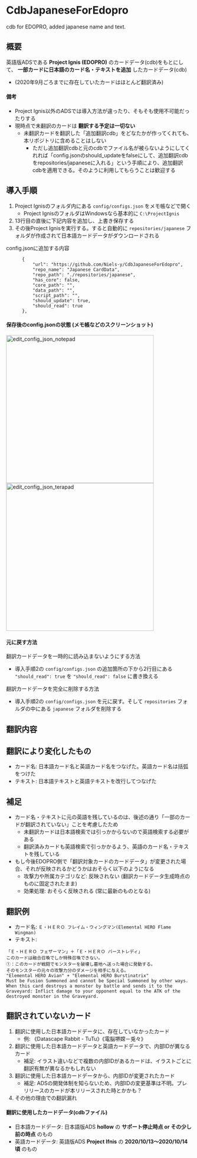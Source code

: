 # CdbJapaneseForEdopro
cdb for EDOPRO, added japanese name and text.

## 概要

英語版ADSである **Project Ignis (EDOPRO)** のカードデータ(cdb)をもとにして、 **一部カードに日本語のカード名・テキストを追加** したカードデータ(cdb)
* (2020年9月ごろまでに存在していたカードはほとんど翻訳済み)

#### 備考

* Project Ignis以外のADSでは導入方法が違ったり、そもそも使用不可能だったりする
* 現時点で未翻訳のカードは **翻訳する予定は一切ない**
    * 未翻訳カードを翻訳した「追加翻訳cdb」をどなたかが作ってくれても、本リポジトリに含めることはしない
        * ただし追加翻訳cdbと元のcdbでファイル名が被らないようにしてくれれば「config.jsonのshould_updateをfalseにして、追加翻訳cdbをrepositories/japaneseに入れる」という手順により、追加翻訳cdbを適用できる。そのように利用してもらうことは歓迎する

## 導入手順

1. Project Ignisのフォルダ内にある `config/configs.json` をメモ帳などで開く
    * Project IgnisのフォルダはWindowsなら基本的に `C:\ProjectIgnis`
1. 13行目の直後に下記内容を追加し、上書き保存する
1. その後Project Ignisを実行する。すると自動的に `repositories/japanese` フォルダが作成されて日本語カードデータがダウンロードされる

config.jsonに追加する内容
  ```
		{
			"url": "https://github.com/Niels-y/CdbJapaneseForEdopro",
			"repo_name": "Japanese CardData",
			"repo_path": "./repositories/japanese",
			"has_core": false,
			"core_path": "",
			"data_path": "",
			"script_path": "",
			"should_update": true,
			"should_read": true
		},
```

#### 保存後のconfig.jsonの状態 (メモ帳などのスクリーンショット)

<img width="400" alt="edit_config_json_notepad" src="https://user-images.githubusercontent.com/72937182/96163562-01193c80-0f55-11eb-8f52-9394dadfd563.png"> <img width="400" alt="edit_config_json_terapad" src="https://user-images.githubusercontent.com/72937182/96163571-04142d00-0f55-11eb-8e54-49788f00a00c.png">

#### 元に戻す方法

翻訳カードデータを一時的に読み込まないようにする方法
* 導入手順2の `config/configs.json` の追加箇所の下から2行目にある `"should_read": true` を `"should_read": false` に書き換える

翻訳カードデータを完全に削除する方法
* 導入手順2の `config/configs.json` を元に戻す。そして `repositories` フォルダの中にある `japanese` フォルダを削除する

## 翻訳内容

## 翻訳により変化したもの
* カード名: 日本語カード名と英語カード名をつなげた。英語カード名は括弧をつけた
* テキスト: 日本語テキストと英語テキストを改行してつなげた

## 補足
* カード名・テキストに元の英語を残しているのは、後述の通り「一部のカードが翻訳されていない」ことを考慮したため
    * 未翻訳カードは日本語検索では引っかからないので英語検索する必要がある
    * 翻訳済みカードも英語検索で引っかかるよう、英語のカード名・テキストを残している
* もし今後EDOPRO側で「翻訳対象カードのカードデータ」が変更された場合、それが反映されるかどうかはおそらく以下のようになる
    * 攻撃力や所属カテゴリなど: 反映されない (翻訳カードデータ生成時点のものに固定されたまま)
    * 効果処理: おそらく反映される (常に最新のものとなる)

## 翻訳例

* カード名: `Ｅ・ＨＥＲＯ フレイム・ウィングマン(Elemental HERO Flame Wingman)`
* テキスト:
```
「Ｅ・ＨＥＲＯ フェザーマン」＋「Ｅ・ＨＥＲＯ バーストレディ」
このカードは融合召喚でしか特殊召喚できない。
①：このカードが戦闘でモンスターを破壊し墓地へ送った場合に発動する。
そのモンスターの元々の攻撃力分のダメージを相手に与える。
"Elemental HERO Avian" + "Elemental HERO Burstinatrix"
Must be Fusion Summoned and cannot be Special Summoned by other ways. When this card destroys a monster by battle and sends it to the Graveyard: Inflict damage to your opponent equal to the ATK of the destroyed monster in the Graveyard.
```
 
## 翻訳されていないカード

1. 翻訳に使用した日本語カードデータに、存在していなかったカード
    * 例: 《Datascape Rabbit - TuTu》《電脳堺嫦－兎々》
1. 翻訳に使用した日本語カードデータと英語カードデータで、内部IDが異なるカード
    * 補足: イラスト違いなどで複数の内部IDがあるカードは、イラストごとに翻訳有無が異なるかもしれない
1. 翻訳に使用した日本語カードデータから、内部IDが変更されたカード
    * 補足: ADSの開発体制を知らないため、内部IDの変更基準は不明。プレリリースのカードが本リリースされた時とかかも？
1. その他の理由での翻訳漏れ

#### 翻訳に使用したカードデータ(cdbファイル)
* 日本語カードデータ: 日本語版ADS **hollow** の **サポート停止時点 or その少し前の時点** のもの
* 英語カードデータ: 英語版ADS **Project Ifnis** の **2020/10/13～2020/10/14 頃** のもの
